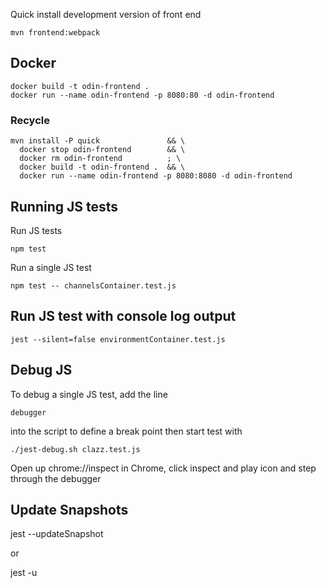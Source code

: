 Quick install development version of front end

    mvn frontend:webpack

## Docker

    docker build -t odin-frontend .
    docker run --name odin-frontend -p 8080:80 -d odin-frontend

### Recycle

    mvn install -P quick               && \
      docker stop odin-frontend        && \
      docker rm odin-frontend          ; \
      docker build -t odin-frontend .  && \
      docker run --name odin-frontend -p 8080:8080 -d odin-frontend

## Running JS tests

Run JS tests

    npm test
    
Run a single JS test

    npm test -- channelsContainer.test.js

## Run JS test with console log output

    jest --silent=false environmentContainer.test.js

## Debug JS

To debug a single JS test, add the line

    debugger 
    
into the script to define a break point then start test with    
    
    ./jest-debug.sh clazz.test.js
    
Open up chrome://inspect in Chrome, click inspect and play icon and step through the debugger

## Update Snapshots

  jest --updateSnapshot

or
  
  jest -u  
